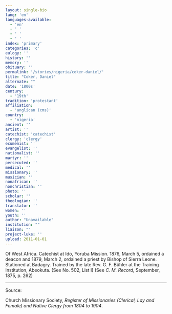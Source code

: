 ```yaml
---
layout: single-bio
lang: 'en'
languages-available:
  - 'en'
  - ' '
  - ' '
  - ' '
index: 'primary'
categories: 'c'
eulogy: ''
history: ''
memory: ''
obituary: ''
permalink: '/stories/nigeria/coker-daniel/'
title: "Coker, Daniel"
alternate: ""
date: '1800s'
century:
  - '19th'
tradition: 'protestant'
affiliation:
  - 'anglican (cms)'
country:
  - 'nigeria'
ancient: ''
artist: ''
catechist: 'catechist'
clergy: 'clergy'
ecumenist: ''
evangelist: ''
nationalist: ''
martyr: ''
persecuted: ''
medical: ''
missionary: ''
musician: ''
nonafrican: ''
nonchristian: ''
photo: ''
scholar: ''
theologian: ''
translator: ''
women: ''
youth: ''
author: "Unavailable"
institution: ""
liaison: ""
project-luke: ''
upload: 2011-01-01
---
```




Of West Africa.  Catechist at Ido, Yoruba Mission.  1876, March 5, ordained a deacon and 1879, March 2, ordained a priest by Bishop of Sierra Leone.  Stationed at Badagry.  Trained by the late Rev. G. F. B&uuml;hler at the Training Institution, Abeokuta.  (See No. 502, List I) (See *C. M. Record,* September, 1875, p. 262)



---

Source:

Church Missionary Society, *Register of Missionaries (Clerical, Lay and Female) and Native Clergy from 1804 to 1904*.
